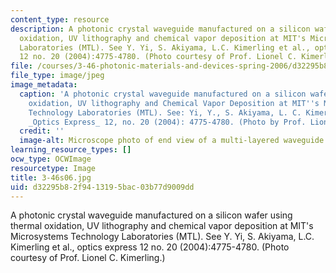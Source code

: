 ```yaml
---
content_type: resource
description: A photonic crystal waveguide manufactured on a silicon wafer using thermal
  oxidation, UV lithography and chemical vapor deposition at MIT's Microsystems Technology
  Laboratories (MTL). See Y. Yi, S. Akiyama, L.C. Kimerling et al., optics express
  12 no. 20 (2004):4775-4780. (Photo courtesy of Prof. Lionel C. Kimerling.)
file: /courses/3-46-photonic-materials-and-devices-spring-2006/d32295b82f9413195bac03b77d9009dd_3-46s06.jpg
file_type: image/jpeg
image_metadata:
  caption: 'A photonic crystal waveguide manufactured on a silicon wafer using thermal
    oxidation, UV lithography and Chemical Vapor Deposition at MIT''s Microsystems
    Technology Laboratories (MTL). See: Yi, Y., S. Akiyama, L. C. Kimerling, et al.
    _Optics Express_ 12, no. 20 (2004): 4775-4780. (Photo by Prof. Lionel C. Kimerling.)'
  credit: ''
  image-alt: Microscope photo of end view of a multi-layered waveguide.
learning_resource_types: []
ocw_type: OCWImage
resourcetype: Image
title: 3-46s06.jpg
uid: d32295b8-2f94-1319-5bac-03b77d9009dd
---
```

A photonic crystal waveguide manufactured on a silicon wafer using thermal oxidation, UV lithography and chemical vapor deposition at MIT's Microsystems Technology Laboratories (MTL). See Y. Yi, S. Akiyama, L.C. Kimerling et al., optics express 12 no. 20 (2004):4775-4780. (Photo courtesy of Prof. Lionel C. Kimerling.)

